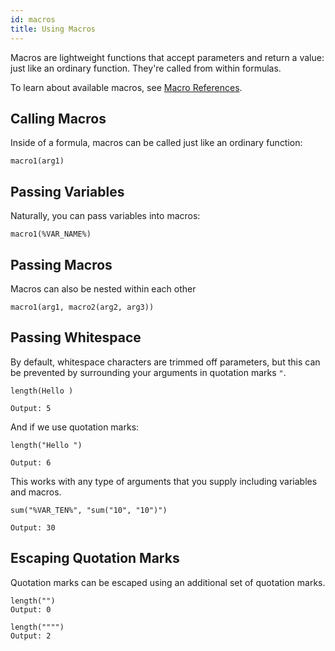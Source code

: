 ```yaml
---
id: macros
title: Using Macros
---
```


Macros are lightweight functions that accept parameters and return a value: just like an ordinary function. They're called from within formulas.

To learn about available macros, see [Macro References](/references/macro-references).

## Calling Macros

Inside of a formula, macros can be called just like an ordinary function:

```
macro1(arg1)
```

## Passing Variables

Naturally, you can pass variables into macros:

```
macro1(%VAR_NAME%)
```

## Passing Macros

Macros can also be nested within each other

```
macro1(arg1, macro2(arg2, arg3))
```

## Passing Whitespace

By default, whitespace characters are trimmed off parameters, but this can be prevented by surrounding your arguments in quotation marks `"`.

```
length(Hello )

Output: 5
```


And if we use quotation marks:

```
length("Hello ")

Output: 6
```

This works with any type of arguments that you supply including variables and macros.

```
sum("%VAR_TEN%", "sum("10", "10")")

Output: 30
```

## Escaping Quotation Marks

Quotation marks can be escaped using an additional set of quotation marks.

```
length("")
Output: 0

length("""")
Output: 2
```